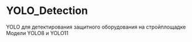 # YOLO_Detection
YOLO для детектирования защитного оборудования на стройплощадке
Модели YOLO8 и YOLO11 
